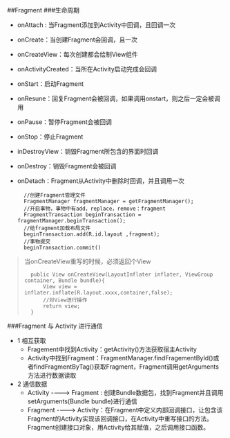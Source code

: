 ##Fragment
###生命周期
* onAttach : 当Fragment添加到Activity中回调，且回调一次
* onCreate：当创建Fragment会回调，且一次
* onCreateView：每次创建都会绘制View组件
* onActivityCreated：当所在Activity启动完成会回调
* onStart：启动Fragment
* onResune：回复Fragment会被回调，如果调用onstart，则之后一定会被调用
* onPause：暂停Fragment会被回调
* onStop：停止Fragment
* inDestroyView：销毁Fragment所包含的界面时回调
* onDestroy：销毁Fragment会被回调
* onDetach：Fragment从Activity中删除时回调，并且调用一次     

        //创建Fragment管理文件
        FragmentManager fragmentManager = getFragmentManager();
        //开启事物，事物中有add，replace，remove：fragment
        FragmentTransaction beginTransaction = fragmentManager.beginTransaction();
        //给fragment加载布局文件
        beginTransaction.add(R.id.layout ,fragment);
        //事物提交
        beginTransaction.commit()

> 当onCreateView重写的时候，必须返回个View    
> 
>       public View onCreateView(LayoutInflater inflater, ViewGroup container, Bundle bundle){
>           View view = inflater.inflate(R.layout.xxxx,container,false);
>           //对View进行操作
>           return view;    
>       }
       

###Fragment 与 Activity 进行通信
* 1 相互获取
    * Fragement中找到Activity：getActivity()方法获取宿主Activity
    * Activity中找到Fragment：FragmentManager.findFragementById()或者findFragmentByTag()获取Fragment，Fragment调用getArguments方法进行数据读取    
* 2 通信数据
    - Activity ----> Fragment : 创建Bundle数据包，找到Fragment并且调用setArguments(Bundle bundle)进行通信    
    - Fragment ----> Activity：在Fragment中定义内部回调接口，让包含该Fragment的Activity实现该回调接口，在Activity中重写接口的方法。Fragment创建接口对象，用Activity给其赋值，之后调用接口函数。    



